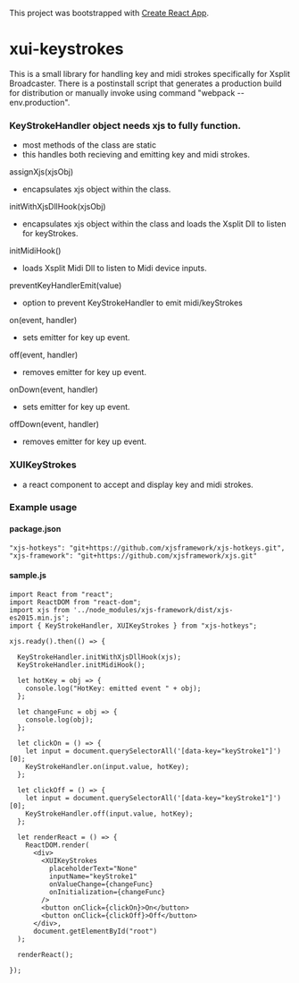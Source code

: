 This project was bootstrapped with [Create React App](https://github.com/facebookincubator/create-react-app).

# xui-keystrokes

This is a small library for handling key and midi strokes specifically for Xsplit Broadcaster.
There is a postinstall script that generates a production build for distribution or manually invoke using command "webpack --env.production".

### KeyStrokeHandler object needs xjs to fully function.
- most methods of the class are static
- this handles both recieving and emitting key and midi strokes.

assignXjs(xjsObj)
  - encapsulates xjs object within the class.  

initWithXjsDllHook(xjsObj)
  - encapsulates xjs object within the class and loads the Xsplit Dll to listen for keyStrokes.

initMidiHook()
  - loads Xsplit Midi Dll to listen to Midi device inputs.

preventKeyHandlerEmit(value)
  - option to prevent KeyStrokeHandler to emit midi/keyStrokes

on(event, handler)
  - sets emitter for key up event.

off(event, handler)
  - removes emitter for key up event.

onDown(event, handler)
  - sets emitter for key up event.

offDown(event, handler)
  - removes emitter for key up event.

### XUIKeyStrokes
- a react component to accept and display key and midi strokes.

### Example usage

#### package.json
```
"xjs-hotkeys": "git+https://github.com/xjsframework/xjs-hotkeys.git",
"xjs-framework": "git+https://github.com/xjsframework/xjs.git"
```

#### sample.js
```
import React from "react";
import ReactDOM from "react-dom";
import xjs from '../node_modules/xjs-framework/dist/xjs-es2015.min.js';
import { KeyStrokeHandler, XUIKeyStrokes } from "xjs-hotkeys";

xjs.ready().then(() => {

  KeyStrokeHandler.initWithXjsDllHook(xjs);
  KeyStrokeHandler.initMidiHook();

  let hotKey = obj => {
    console.log("HotKey: emitted event " + obj);
  };

  let changeFunc = obj => {
    console.log(obj);
  };

  let clickOn = () => {
    let input = document.querySelectorAll('[data-key="keyStroke1"]')[0];
    KeyStrokeHandler.on(input.value, hotKey);
  };

  let clickOff = () => {
    let input = document.querySelectorAll('[data-key="keyStroke1"]')[0];
    KeyStrokeHandler.off(input.value, hotKey);
  };

  let renderReact = () => {
    ReactDOM.render(
      <div>
        <XUIKeyStrokes
          placeholderText="None"
          inputName="keyStroke1"
          onValueChange={changeFunc}
          onInitialization={changeFunc}
        />
        <button onClick={clickOn}>On</button>
        <button onClick={clickOff}>Off</button>
      </div>,
      document.getElementById("root")
  );

  renderReact();

});
```



